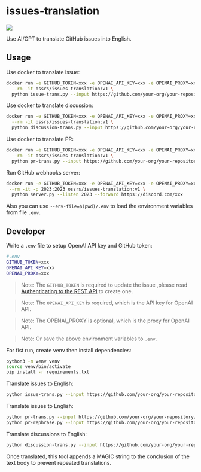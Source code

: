 # issues-translation

[![](https://badgen.net/discord/members/yZ4BnPmHAd)](https://discord.gg/yZ4BnPmHAd)

Use AI/GPT to translate GitHub issues into English.

## Usage

Use docker to translate issue:

```bash
docker run -e GITHUB_TOKEN=xxx -e OPENAI_API_KEY=xxx -e OPENAI_PROXY=xxx \
  --rm -it ossrs/issues-translation:v1 \
  python issue-trans.py --input https://github.com/your-org/your-repository/issues/3692
```

Use docker to translate discussion:

```bash
docker run -e GITHUB_TOKEN=xxx -e OPENAI_API_KEY=xxx -e OPENAI_PROXY=xxx \
  --rm -it ossrs/issues-translation:v1 \
  python discussion-trans.py --input https://github.com/your-org/your-repository/discussions/3700
```

Use docker to translate PR:

```bash
docker run -e GITHUB_TOKEN=xxx -e OPENAI_API_KEY=xxx -e OPENAI_PROXY=xxx \
  --rm -it ossrs/issues-translation:v1 \
  python pr-trans.py --input https://github.com/your-org/your-repository/pull/3699
```

Run GitHub webhooks server:

```bash
docker run -e GITHUB_TOKEN=xxx -e OPENAI_API_KEY=xxx -e OPENAI_PROXY=xxx \
 --rm -it -p 2023:2023 ossrs/issues-translation:v1 \
  python server.py --listen 2023 --forward https://discord.com/xxx
```

Also you can use `--env-file=$(pwd)/.env` to load the environment variables from file `.env`.

## Developer

Write a `.env` file to setup OpenAI API key and GitHub token:

```bash
#.env
GITHUB_TOKEN=xxx
OPENAI_API_KEY=xxx
OPENAI_PROXY=xxx
```

> Note: The `GITHUB_TOKEN` is required to update the issue ,please read [Authenticating to the REST API](https://docs.github.com/en/rest/overview/authenticating-to-the-rest-api) to create one.

> Note: The `OPENAI_API_KEY` is required, which is the API key for OpenAI API.

> Note: The OPENAI_PROXY is optional, which is the proxy for OpenAI API.

> Note: Or save the above environment variables to `.env`.

For fist run, create venv then install dependencies:

```bash
python3 -m venv venv
source venv/bin/activate
pip install -r requirements.txt
```

Translate issues to English:

```bash
python issue-trans.py --input https://github.com/your-org/your-repository/issues/3692
```

Translate issues to English:

```bash
python pr-trans.py --input https://github.com/your-org/your-repository/pull/3699
python pr-rephrase.py --input https://github.com/your-org/your-repository/pull/3699
```

Translate discussions to English:

```bash
python discussion-trans.py --input https://github.com/your-org/your-repository/discussions/3700
```

Once translated, this tool appends a MAGIC string to the conclusion of the text body to prevent repeated translations.

